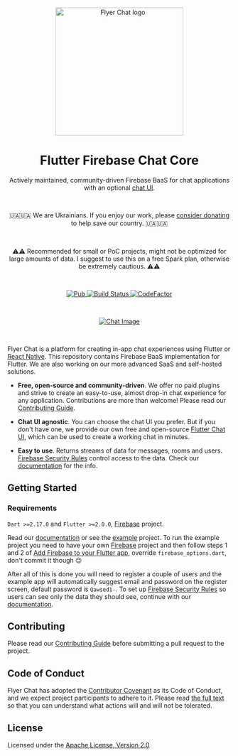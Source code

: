 <br>

<p align="center">
  <a href="https://flyer.chat">
    <img src="https://flyer.chat/assets/logo-dark.svg" width="288px" alt="Flyer Chat logo" />
  </a>
</p>

<h1 align="center">Flutter Firebase Chat Core</h1>

<p align="center">
  Actively maintained, community-driven Firebase BaaS for chat applications with an optional <a href="https://pub.dev/packages/flutter_chat_ui">chat UI</a>.
</p>

<br>

<p align="center">
  🇺🇦🇺🇦 We are Ukrainians. If you enjoy our work, please <a href="https://u24.gov.ua">consider donating</a> to help save our country. 🇺🇦🇺🇦
</p>

<br>

<p align="center">
  ⚠️⚠️ Recommended for small or PoC projects, might not be optimized for large amounts of data. I suggest to use this on a free Spark plan, otherwise be extremely cautious. ⚠️⚠️
</p>

<br>

<p align="center">
  <a href="https://pub.dartlang.org/packages/flutter_firebase_chat_core">
    <img alt="Pub" src="https://img.shields.io/pub/v/flutter_firebase_chat_core" />
  </a>
  <a href="https://github.com/flyerhq/flutter_firebase_chat_core/actions?query=workflow%3Abuild">
    <img alt="Build Status" src="https://github.com/flyerhq/flutter_firebase_chat_core/workflows/build/badge.svg" />
  </a>
  <a href="https://www.codefactor.io/repository/github/flyerhq/flutter_firebase_chat_core">
    <img alt="CodeFactor" src="https://www.codefactor.io/repository/github/flyerhq/flutter_firebase_chat_core/badge" />
  </a>
</p>

<br>

<p align="center">
  <a href="https://flyer.chat">
    <img alt="Chat Image" src="https://user-images.githubusercontent.com/14123304/193468140-91942302-2332-4cb1-8504-61b8892d828b.jpg" />
  </a>
</p>

<br>

Flyer Chat is a platform for creating in-app chat experiences using Flutter or [React Native](https://github.com/flyerhq/react-native-firebase-chat-core). This repository contains Firebase BaaS implementation for Flutter. We are also working on our more advanced SaaS and self-hosted solutions.

* **Free, open-source and community-driven**. We offer no paid plugins and strive to create an easy-to-use, almost drop-in chat experience for any application. Contributions are more than welcome! Please read our [Contributing Guide](CONTRIBUTING.md).

* **Chat UI agnostic**. You can choose the chat UI you prefer. But if you don't have one, we provide our own free and open-source [Flutter Chat UI](https://pub.dev/packages/flutter_chat_ui), which can be used to create a working chat in minutes.

* **Easy to use**. Returns streams of data for messages, rooms and users. [Firebase Security Rules](https://firebase.google.com/docs/rules) control access to the data. Check our [documentation](https://docs.flyer.chat/flutter/firebase/firebase-overview) for the info.

## Getting Started

### Requirements

`Dart >=2.17.0` and `Flutter >=2.0.0`, [Firebase](https://firebase.google.com) project.

Read our [documentation](https://docs.flyer.chat/flutter/firebase/firebase-overview) or see the [example](https://github.com/flyerhq/flutter_firebase_chat_core/tree/main/example) project. To run the example project you need to have your own [Firebase](https://firebase.google.com) project and then follow steps 1 and 2 of [Add Firebase to your Flutter app](https://firebase.google.com/docs/flutter/setup), override `firebase_options.dart`, don't commit it though 😉

After all of this is done you will need to register a couple of users and the example app will automatically suggest email and password on the register screen, default password is `Qawsed1-`. To set up [Firebase Security Rules](https://firebase.google.com/docs/rules) so users can see only the data they should see, continue with our [documentation](https://docs.flyer.chat/flutter/firebase/firebase-rules).

## Contributing

Please read our [Contributing Guide](CONTRIBUTING.md) before submitting a pull request to the project.

## Code of Conduct

Flyer Chat has adopted the [Contributor Covenant](https://www.contributor-covenant.org) as its Code of Conduct, and we expect project participants to adhere to it. Please read [the full text](CODE_OF_CONDUCT.md) so that you can understand what actions will and will not be tolerated.

## License

Licensed under the [Apache License, Version 2.0](LICENSE)
